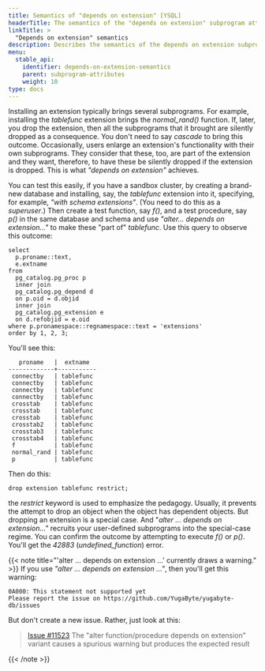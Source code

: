 ```yaml
---
title: Semantics of "depends on extension" [YSQL]
headerTitle: The semantics of the "depends on extension" subprogram attribute
linkTitle: >
  "Depends on extension" semantics
description: Describes the semantics of the depends on extension subprogram attribute [YSQL].
menu:
  stable_api:
    identifier: depends-on-extension-semantics
    parent: subprogram-attributes
    weight: 10
type: docs
---
```


Installing an extension typically brings several subprograms. For example, installing the _tablefunc_ extension brings the _normal_rand()_ function. If, later, you drop the extension, then all the subprograms that it brought are silently dropped as a consequence. You don't need to say _cascade_ to bring this outcome. Occasionally, users enlarge an extension's functionality with their own subprograms. They consider that these, too, are part of the extension and they want, therefore, to have these be silently dropped if the extension is dropped. This is what _"depends on extension"_ achieves.

You can test this easily, if you have a sandbox cluster, by creating a brand-new database and installing, say, the _tablefunc_ extension into it, specifying, for example, _"with schema extensions"_. (You need to do this as a _superuser_.) Then create a test function, say _f()_, and a test procedure, say _p()_ in the same database and schema and use _"alter... depends on extension..."_ to make these "part of" _tablefunc_. Use this query to observe this outcome:

```plpgsql
select
  p.proname::text,
  e.extname
from
  pg_catalog.pg_proc p
  inner join
  pg_catalog.pg_depend d
  on p.oid = d.objid
  inner join
  pg_catalog.pg_extension e
  on d.refobjid = e.oid
where p.pronamespace::regnamespace::text = 'extensions'
order by 1, 2, 3;
```

You'll see this:

```output
   proname   |  extname
-------------+-----------
 connectby   | tablefunc
 connectby   | tablefunc
 connectby   | tablefunc
 connectby   | tablefunc
 crosstab    | tablefunc
 crosstab    | tablefunc
 crosstab    | tablefunc
 crosstab2   | tablefunc
 crosstab3   | tablefunc
 crosstab4   | tablefunc
 f           | tablefunc
 normal_rand | tablefunc
 p           | tablefunc
```

Then do this:

```plpgsql
drop extension tablefunc restrict;
```

the _restrict_ keyword is used to emphasize the pedagogy. Usually, it prevents the attempt to drop an object when the object has dependent objects. But dropping an extension is a special case. And "_alter ... depends on extension..."_ recruits your user-defined subprograms into the special-case regime. You can confirm the outcome by attempting to execute _f()_ or _p()_. You'll get the _42883_ (_undefined_function_) error.

{{< note title="'alter ... depends on extension ...' currently draws a warning." >}}
If you use _"alter ... depends on extension ..."_, then you'll get this warning:

```output
0A000: This statement not supported yet
Please report the issue on https://github.com/YugaByte/yugabyte-db/issues
```

But don't create a new issue. Rather, just look at this:

> [Issue #11523](https://github.com/yugabyte/yugabyte-db/issues/11523) The "alter function/procedure depends on extension" variant causes a spurious warning but produces the expected result

{{< /note >}}
